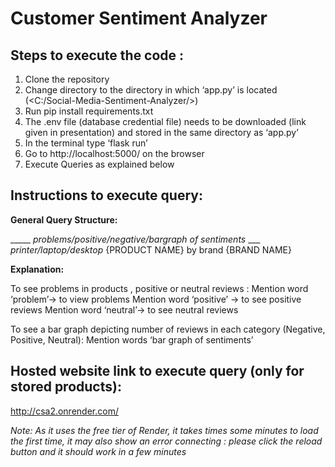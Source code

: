 # Customer Sentiment Analyzer



## Steps to execute the code : 
1. Clone the repository 
2. Change directory to the directory in which ‘app.py’ is located (<C:/Social-Media-Sentiment-Analyzer/>)
3. Run pip install requirements.txt
4. The .env file (database credential file) needs to be downloaded (link given in presentation) and stored in the same directory as ‘app.py’
5. In the terminal type ‘flask run’
6. Go to http://localhost:5000/ on the browser
7. Execute Queries as explained below

## Instructions to execute query:
**General Query Structure:** 

_____ *problems/positive/negative/bargraph of sentiments*  ___ *printer/laptop/desktop* {PRODUCT NAME} by brand {BRAND NAME}

**Explanation:**

To see problems in products , positive or neutral reviews :
	Mention word ‘problem’-> to view problems
	Mention word ‘positive’ -> to see positive reviews
	Mention word ‘neutral’-> to see neutral reviews
  
To see a bar graph depicting number of reviews in each category (Negative, Positive, Neutral):
	Mention words ‘bar graph of sentiments’
  
  
## Hosted website link to execute query (only for stored products):
http://csa2.onrender.com/

*Note: As it uses the free tier of Render, it takes times some minutes to load the first time, it may also show an error connecting : please click the reload button and it should work in a few minutes*





